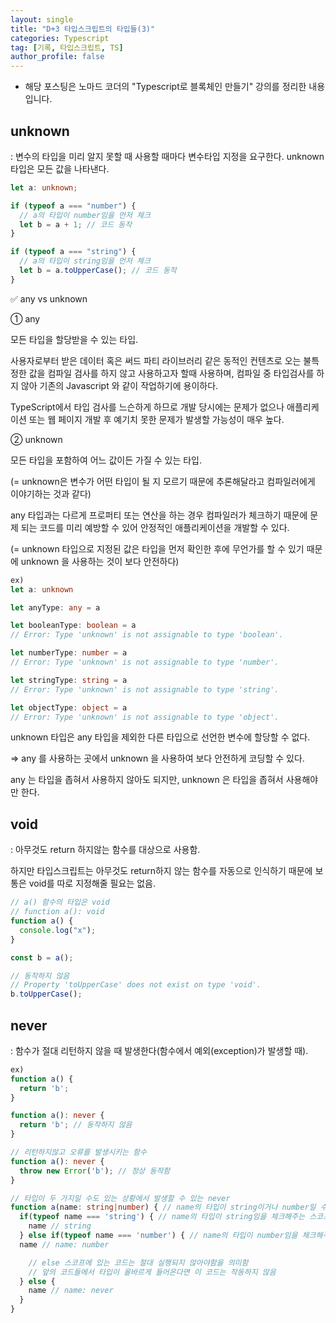 ```yaml
---
layout: single
title: "D+3 타입스크립트의 타입들(3)"
categories: Typescript
tag: [기록, 타입스크립트, TS]
author_profile: false
---
```


- 해당 포스팅은 노마드 코더의 "Typescript로 블록체인 만들기" 강의를 정리한 내용입니다.

## unknown

: 변수의 타입을 미리 알지 못할 때 사용할 때마다 변수타입 지정을 요구한다. unknown타입은 모든 값을 나타낸다.

```typescript
let a: unknown;

if (typeof a === "number") {
  // a의 타입이 number임을 먼저 체크
  let b = a + 1; // 코드 동작
}

if (typeof a === "string") {
  // a의 타입이 string임을 먼저 체크
  let b = a.toUpperCase(); // 코드 동작
}
```

✅ any vs unknown

① any

모든 타입을 할당받을 수 있는 타입.

사용자로부터 받은 데이터 혹은 써드 파티 라이브러리 같은 동적인 컨텐츠로 오는 불특정한 값을 컴파일 검사를 하지 않고 사용하고자 할때 사용하며, 컴파일 중 타입검사를 하지 않아 기존의 Javascript 와 같이 작업하기에 용이하다.

TypeScript에서 타입 검사를 느슨하게 하므로 개발 당시에는 문제가 없으나 애플리케이션 또는 웹 페이지 개발 후 예기치 못한 문제가 발생할 가능성이 매우 높다.

② unknown

모든 타입을 포함하여 어느 값이든 가질 수 있는 타입.

(= unknown은 변수가 어떤 타입이 될 지 모르기 때문에 추론해달라고 컴파일러에게 이야기하는 것과 같다)

any 타입과는 다르게 프로퍼티 또는 연산을 하는 경우 컴파일러가 체크하기 때문에 문제 되는 코드를 미리 예방할 수 있어 안정적인 애플리케이션을 개발할 수 있다.

(= unknown 타입으로 지정된 값은 타입을 먼저 확인한 후에 무언가를 할 수 있기 때문에 unknown 을 사용하는 것이 보다 안전하다)

```typescript
ex)
let a: unknown

let anyType: any = a

let booleanType: boolean = a
// Error: Type 'unknown' is not assignable to type 'boolean'.

let numberType: number = a
// Error: Type 'unknown' is not assignable to type 'number'.

let stringType: string = a
// Error: Type 'unknown' is not assignable to type 'string'.

let objectType: object = a
// Error: Type 'unknown' is not assignable to type 'object'.
```

unknown 타입은 any 타입을 제외한 다른 타입으로 선언한 변수에 할당할 수 없다.

⇒ any 를 사용하는 곳에서 unknown 을 사용하여 보다 안전하게 코딩할 수 있다.

any 는 타입을 좁혀서 사용하지 않아도 되지만, unknown 은 타입을 좁혀서 사용해야만 한다.

## void

: 아무것도 return 하지않는 함수를 대상으로 사용함.

하지만 타입스크립트는 아무것도 return하지 않는 함수를 자동으로 인식하기 때문에 보통은 void를 따로 지정해줄 필요는 없음.

```typescript
// a() 함수의 타입은 void
// function a(): void
function a() {
  console.log("x");
}

const b = a();

// 동작하지 않음
// Property 'toUpperCase' does not exist on type 'void'.
b.toUpperCase();
```

## never

: 함수가 절대 리턴하지 않을 때 발생한다(함수에서 예외(exception)가 발생할 때).

```typescript
ex)
function a() {
  return 'b';
}

function a(): never {
  return 'b'; // 동작하지 않음
}

// 리턴하지않고 오류를 발생시키는 함수
function a(): never {
  throw new Error('b'); // 정상 동작함
}

// 타입이 두 가지일 수도 있는 상황에서 발생할 수 있는 never
function a(name: string|number) { // name의 타입이 string이거나 number일 수 있음을 미리 알려줌
  if(typeof name === 'string') { // name의 타입이 string임을 체크해주는 스코프(범위)
    name // string
  } else if(typeof name === 'number') { // name의 타입이 number임을 체크해주는 스코프
  name // name: number

    // else 스코프에 있는 코드는 절대 실행되지 않아야함을 의미함
    // 앞의 코드들에서 타입이 올바르게 들어온다면 이 코드는 작동하지 않음
  } else {
    name // name: never
  }
}
```
